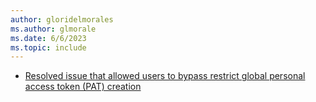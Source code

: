 ```yaml
---
author: gloridelmorales
ms.author: glmorale
ms.date: 6/6/2023
ms.topic: include
---
```


- [Resolved issue that allowed users to bypass restrict global personal access token (PAT) creation](#resolved-issue-that-allowed-users-to-bypass-restrict-global-personal-access-token-pat-creation)
